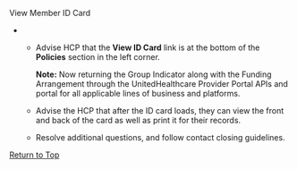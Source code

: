 View Member ID
Card

* + Advise HCP that the **View ID
    Card** link is at the bottom
    of the **Policies** section
    in the left corner.
      
    **Note:** Now returning
    the Group Indicator along with the
    Funding Arrangement through
    the UnitedHealthcare Provider
    Portal APIs and portal for all
    applicable lines of business and
    platforms.
  + Advise the HCP that after the ID card
    loads, they can view the front and back
    of the card as well as print it for
    their records.
  + Resolve additional questions, and follow
    contact closing guidelines.

[Return to Top](#topP6RpFNyWYE9ZAzTVMdNc19)